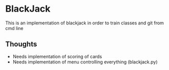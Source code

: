 # BlackJack

This is an implementation of blackjack in order to train classes and git from cmd line

## Thoughts


* Needs implementation of scoring of cards
* Needs implementation of menu controlling everything (blackjack.py)
